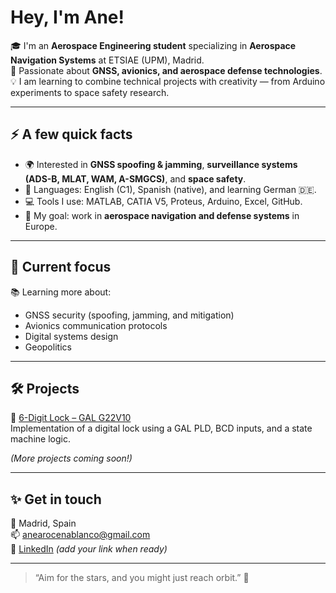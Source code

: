# Hey, I'm Ane!

🎓 I'm an **Aerospace Engineering student** specializing in **Aerospace Navigation Systems** at ETSIAE (UPM), Madrid.  
🚀 Passionate about **GNSS, avionics, and aerospace defense technologies**.  
💡 I am learning to combine technical projects with creativity — from Arduino experiments to space safety research.  

---

## ⚡ A few quick facts

- 🌍 Interested in **GNSS spoofing & jamming**, **surveillance systems (ADS-B, MLAT, WAM, A-SMGCS)**, and **space safety**.  
- 💬 Languages: English (C1), Spanish (native), and learning German 🇩🇪.  
- 💻 Tools I use: MATLAB, CATIA V5, Proteus, Arduino, Excel, GitHub.  
- 🎯 My goal: work in **aerospace navigation and defense systems** in Europe.  

---

## 🧠 Current focus

📚 Learning more about:
- GNSS security (spoofing, jamming, and mitigation)  
- Avionics communication protocols  
- Digital systems design
- Geopolitics  

---

## 🛠️ Projects

🔹 [6-Digit Lock – GAL G22V10](https://github.com/anearocena/6-Digit-Lock--Proteus---WinCupl)  
Implementation of a digital lock using a GAL PLD, BCD inputs, and a state machine logic.  

*(More projects coming soon!)*

---

## ✨ Get in touch
📍 Madrid, Spain  
📫 [anearocenablanco@gmail.com](mailto:anearocenablanco@gmail.com)  
💼 [LinkedIn](https://www.linkedin.com) *(add your link when ready)*  

---

> “Aim for the stars, and you might just reach orbit.” 🚀
